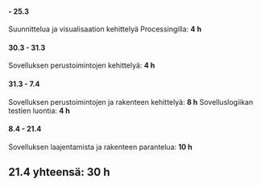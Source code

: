 #### - 25.3
Suunnittelua ja visualisaation kehittelyä Processingilla: **4 h**

#### 30.3 - 31.3
Sovelluksen perustoimintojen kehittelyä: **4 h**

#### 31.3 - 7.4
Sovelluksen perustoimintojen ja rakenteen kehittelyä: **8 h**
Sovelluslogiikan testien luontia: **4 h**

#### 8.4 - 21.4
Sovelluksen laajentamista ja rakenteen parantelua: **10 h**

## 21.4 yhteensä: 30 h
